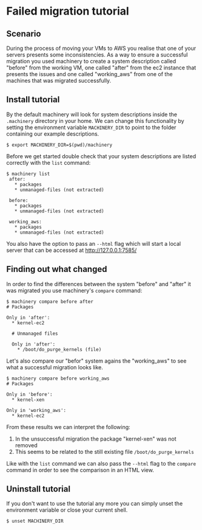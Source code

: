 # Failed migration tutorial

## Scenario

During the process of moving your VMs to AWS you realise that one of your
servers presents some inconsistencies. As a way to ensure a successful migration
you used machinery to create a system description called "before" from the
working VM, one called "after" from the ec2 instance that presents the issues
and one called "working_aws" from one of the machines that was migrated
successfully.

## Install tutorial

By the default machinery will look for system descriptions inside the
`.machinery` directory in your home. We can change this functionality by setting
the environment variable `MACHINERY_DIR` to point to the folder containing our
example descriptions.

```
$ export MACHINERY_DIR=$(pwd)/machinery
```

Before we get started double check that your system descriptions are listed
correctly with the `list` command:

```
$ machinery list
 after:
   * packages
   * unmanaged-files (not extracted)

 before:
   * packages
   * unmanaged-files (not extracted)

 working_aws:
   * packages
   * unmanaged-files (not extracted)
```

You also have the option to pass an `--html` flag which will start a local
server that can be accessed at http://127.0.0.1:7585/

## Finding out what changed

In order to find the differences between the system "before" and "after" it was
migrated you use machinery's `compare` command:

```
$ machinery compare before after
# Packages

Only in 'after':
  * kernel-ec2

  # Unmanaged files

  Only in 'after':
    * /boot/do_purge_kernels (file)
```

Let's also compare our "befor" system agains the "working_aws" to see what
a successful migration looks like.

```
$ machinery compare before working_aws
# Packages

Only in 'before':
  * kernel-xen

Only in 'working_aws':
  * kernel-ec2
```

From these results we can interpret the following:

1. In the unsuccessful migration the package "kernel-xen" was not removed
2. This seems to be related to the still existing file `/boot/do_purge_kernels`

Like with the `list` command we can also pass the `--html` flag to the
`compare` command in order to see the comparison in an HTML view.

## Uninstall tutorial

If you don't want to use the tutorial any more you can simply unset the
environment variable or close your current shell.

```
$ unset MACHINERY_DIR
```
